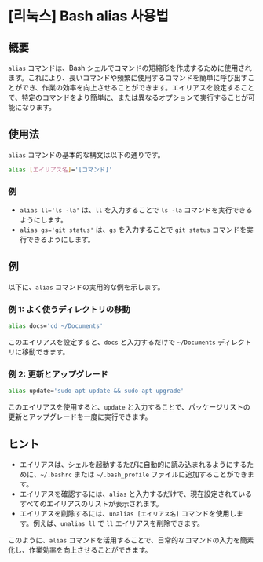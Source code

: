 # [리눅스] Bash alias 사용법

## 概要
`alias` コマンドは、Bash シェルでコマンドの短縮形を作成するために使用されます。これにより、長いコマンドや頻繁に使用するコマンドを簡単に呼び出すことができ、作業の効率を向上させることができます。エイリアスを設定することで、特定のコマンドをより簡単に、または異なるオプションで実行することが可能になります。

## 使用法
`alias` コマンドの基本的な構文は以下の通りです。

```bash
alias [エイリアス名]='[コマンド]'
```

### 例
- `alias ll='ls -la'` は、`ll` を入力することで `ls -la` コマンドを実行できるようにします。
- `alias gs='git status'` は、`gs` を入力することで `git status` コマンドを実行できるようにします。

## 例
以下に、`alias` コマンドの実用的な例を示します。

### 例 1: よく使うディレクトリの移動
```bash
alias docs='cd ~/Documents'
```
このエイリアスを設定すると、`docs` と入力するだけで `~/Documents` ディレクトリに移動できます。

### 例 2: 更新とアップグレード
```bash
alias update='sudo apt update && sudo apt upgrade'
```
このエイリアスを使用すると、`update` と入力することで、パッケージリストの更新とアップグレードを一度に実行できます。

## ヒント
- エイリアスは、シェルを起動するたびに自動的に読み込まれるようにするために、`~/.bashrc` または `~/.bash_profile` ファイルに追加することができます。
- エイリアスを確認するには、`alias` と入力するだけで、現在設定されているすべてのエイリアスのリストが表示されます。
- エイリアスを削除するには、`unalias [エイリアス名]` コマンドを使用します。例えば、`unalias ll` で `ll` エイリアスを削除できます。

このように、`alias` コマンドを活用することで、日常的なコマンドの入力を簡素化し、作業効率を向上させることができます。